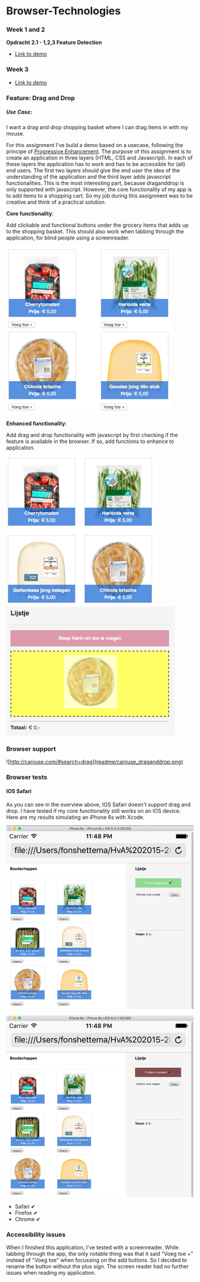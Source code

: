# Browser-Technologies

### Week 1 and 2

**Opdracht 2.1 - 1,2,3 Feature Detection**

* [Link to demo](https://strexx.github.io/Browser-Technologies/week2/index.html)

### Week 3

* [Link to demo](https://strexx.github.io/Browser-Technologies/week3/index.html)

### Feature: Drag and Drop

##### Use Case: 
I want a drag and drop shopping basket where I can drag items in with my mouse.

For this assignment I've build a demo based on a usecase, following the principe of [Progressive Enhancement](https://en.wikipedia.org/wiki/Progressive_enhancement). The purpose of this assignment is to create an application in three layers (HTML, CSS and Javascript). In each of these layers the application has to work and has to be accessible for (all) end users. The first two layers should give the end user the idea of the understanding of the application and the third layer adds javascript functionalities. This is the most interesting part, because draganddrop is only supported with javascript. However, the core functionality of my app is to add items to a shopping cart. So my job during this assignment was to be creative and think of a practical solution.

**Core functionality**: 

Add clickable and functional buttons under the grocery items that adds up to the shopping basket. This should also work when tabbing through the application, for blind people using a screenreader.

![Without drag and drop](readme/without_draganddrop.png)

**Enhanced functionality**: 

Add drag and drop functionality with javascript by first checking if the feature is available in the browser. If so, add functions to enhance to application.

![With drag and drop](readme/with_draganddrop.png) ![While dragging](readme/dragintofield.png)

### Browser support

![http://caniuse.com/#search=drag](readme/caniuse_draganddrop.png)

### Browser tests

#### IOS Safari

As you can see in the overview above, IOS Safari doesn't support drag and drop. I have tested if my core functionality still works on an IOS device. Here are my results simulating an iPhone 6s with Xcode.

![CanIUse](readme/ios_device_productadded.png)

![CanIUse](readme/ios_device_productdeleted.png)

- Safari &#10004;
- Firefox &#10004;
- Chrome &#10004;

### Accessibility issues

When I finished this application, I've tested with a screenreader. While tabbing through the app, the only notable thing was that it said "Voeg toe +" instead of "Voeg toe" when focussing on the add buttons. So I decided to rename the button without the plus sign. The screen reader had no further issues when reading my application.
